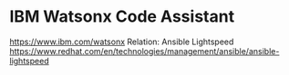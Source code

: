 # IBM Watsonx Code Assistant
https://www.ibm.com/watsonx Relation: Ansible Lightspeed https://www.redhat.com/en/technologies/management/ansible/ansible-lightspeed

